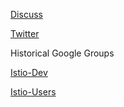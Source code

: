 
[Discuss](https://discuss.istio.io/)

[Twitter](https://twitter.com/istiomesh?lang=en)

Historical Google Groups

[Istio-Dev](https://groups.google.com/forum/#!forum/istio-dev)

[Istio-Users](https://groups.google.com/forum/#!forum/istio-users)
